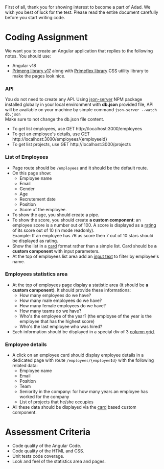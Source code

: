 First of all, thank you for showing interest to become a part of Adad. We wish you best of luck for the test. Please read the entire document carefully before you start writing code.

# Coding Assignment
We want you to create an Angular application that replies to the following notes. You should use:
- Angular v18
- [Primeng library v17](https://v17.primeng.org/installation) along with [Primeflex library](https://primeflex.org/installation) CSS utility library to make the pages look nice.


### API
You do not need to create any API. Using [json-server](https://www.npmjs.com/package/json-server) NPM package installed globally in your local environment with **db.json** provided file, API will be available on your machine by simple command `json-server --watch db.json`\
Make sure to not change the db.json file content.
- To get list employees, use GET http://localhost:3000/employees
- To get an employee's details, use GET http://localhost:3000/employees/{employeeId}
- To get list projects, use GET http://localhost:3000/projects

### List of Employees
- Page route should be `/employees` and it should be the default route.
- On this page show:
  - Employee name
  - Email
  - Gender
  - Age
  - Recrutement date
  - Position
  - Score of the employee.
- To show the age, you should create a pipe.
- To show the score, you should create **a custom component**: an employee score is a number out of 100. A score is displayed as a [rating](https://v17.primeng.org/rating) of its score out of 10 (in mode readonly).\
Example: If an employee has 76 as score then 7 out of 10 stars should be displayed as rating.
- Show the list in a [card](https://v17.primeng.org/card) format rather than a simple list. Card should be **a custom component** with input parameters.
- At the top of employees list area add an [input text](https://v17.primeng.org/inputtext) to filter by employee's name.

### Employees statistics area
- At the top of employees page display a statistic area (it should be **a custom component**). It should provide these informations:
  - How many employees do we have?
  - How many male employees do we have?
  - How many female employees do we have?
  - How many teams do we have? 
  - Who's the employee of the year? (the employee of the year is the employee that has the highest score)
  - Who's the last employee who was hired?
- Each information should be displayed in a special div of 3 [column grid](https://primeflex.org/gridsystem).

### Employee details
- A click on an employee card should display employee details in a dedicated page with route `/employees/{employeeId}` with the following related data:
  - Employee name
  - Email
  - Position
  - Team
  - Seniority in the company: for how many years an employee has worked for the company
  - List of projects that he/she occupies
- All these data should be displayed via the [card](https://v17.primeng.org/card) based custom component.

# Assessment Criteria
- Code quality of the Angular Code.
- Code quality of the HTML and CSS.
- Unit tests code coverage.
- Look and feel of the statistics area and pages.
